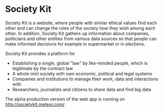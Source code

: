 # Society Kit #

Society Kit is a website, where people with similar ethical values find each other and can change the rules of the society how they wish among each other. In addition, Society Kit gathers up information about companies, politicians and other entities from various data sources so that people can make informed decisions for example in supermarket or in elections.

Society Kit provides a platform for
* Establishing a single, global "law" by like-minded people, which is legitimate by the contract law
* A whole mini society with own economic, political and legal systems
* Companies and institutions to manage their work, data and interactions with
* Researchers, journalists and citizens to share data and find big data

The alpha production version of the web app is running on http://societykit.meteor.com/
